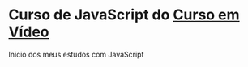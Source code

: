 # Curso de JavaScript do <a href="https://www.cursoemvideo.com/">Curso em Vídeo</a>
 Inicio dos meus estudos com JavaScript
